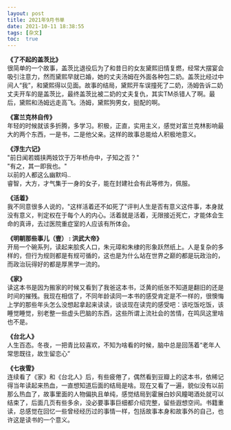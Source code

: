 ```yaml
---
layout: post
title: 2021年9月书单
date: 2021-10-11 18:38:55
tags: [杂文]
toc:  true
---
```


**《了不起的盖茨比》**  
很简单的一个故事，盖茨比退役后为了和昔日的女友黛熙旧情复燃，经常大摆宴会吸引注意力，然而黛熙早就已婚，她的丈夫汤姆在外面各种包二奶。盖茨比经过中间人“我”，和黛熙得以见面。故事的结局，黛熙开车误撞死了二奶，汤姆告诉二奶丈夫开车的是盖茨比，最终盖茨比被二奶的丈夫复仇，其实TM杀错人了啊。最后，黛熙和汤姆远走高飞。汤姆，黛熙狗男女，挺配的啊。  

**《富兰克林自传》**  
年轻的时候就该多折腾，多学习。积极，正直，实用主义，感觉对富兰克林影响最大的两个东西，一是书，二是他父亲。这样的故事总能给人积极地意义。  

**《浮生六记》**  
"前日闻若婿挟两妓饮于万年桥舟中，子知之否？"  
"有之，其一即我也。"  
 以前的人都这么幽默吗..  
 睿智，大方，才气集于一身的女子，能在封建社会有此等修为，佩服。  

**《活着》**  
我不同意很多人说的，\"这样活着还不如死了\"评判人生是否有意义这件事，本身就没有意义，判定权在于每个人的内心。活着就是活着，无限接近死亡，才能体会生命的真谛，去过医院重症室的人应该有所体会。  

**《明朝那些事儿（壹） : 洪武大帝》**  
开局一个碗系列，读起来脍炙人口，朱元璋和朱棣的形象跃然纸上。人是复杂的多样的，但行为规则都是有规可循的，这也是为什么站在世界之巅的都是玩政治的，而政治玩得好的都是厚黑学一流的。  

**《家》**  
读这本书是因为搬家的时候又看到了我爸这本书，泛黄的纸张不知道是翻旧的还是时间的摧残。我现在相信了，不同年龄读同一本书的感受肯定是不一样的，很懊悔上学的那些年头怎么没想起拿起来读读，谈谈现在读完的感受吧：该吃饭吃饭，该睡觉睡觉，别老整一些虚头巴脑的东西，这些所谓上流社会的苦情，在鸣凤这里啥也不是。  

**《台北人》**  
人生百态。冬夜，一把青比较喜欢，不知为啥看的时候，脑中总是回荡着“老年人常思既往，故生留恋心”
  
**《七夜雪》**  
连续看了《家》和《台北人》后，有些疲倦了，偶然看到豆瓣上的这本书，依稀记得当年读起来热血，一直想知道后面的结局是啥。现在又看了一遍，貌似没有以前那么热血了，故事里面的人物偏执且单纯，感觉结局到霍展白妙风瞳喝酒处就可以结束了，后面几页有些多余，没必要事事巨细都介绍完整，留些遐想空间。书籍重读，总感觉在回忆一些曾经经历过的事情一样，包括故事本身和故事外的自己，也许这是读书的一个意义。
